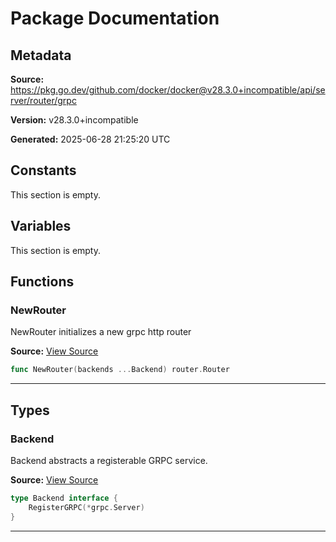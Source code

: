 # Package Documentation

## Metadata

**Source:** https://pkg.go.dev/github.com/docker/docker@v28.3.0+incompatible/api/server/router/grpc

**Version:** v28.3.0+incompatible

**Generated:** 2025-06-28 21:25:20 UTC

## Constants

This section is empty.

## Variables

This section is empty.

## Functions

### NewRouter

NewRouter initializes a new grpc http router

**Source:** [View Source](https://github.com/docker/docker/blob/v28.3.0/api/server/router/grpc/grpc.go#L31)  

```go
func NewRouter(backends ...Backend) router.Router
```

---

## Types

### Backend

Backend abstracts a registerable GRPC service.

**Source:** [View Source](https://github.com/docker/docker/blob/v28.3.0/api/server/router/grpc/backend.go#L6)  

```go
type Backend interface {
	RegisterGRPC(*grpc.Server)
}
```

---

